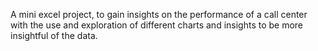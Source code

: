 A mini excel project, to gain insights on the performance of a call center with the use and exploration of different charts and insights to be more insightful of the data.
